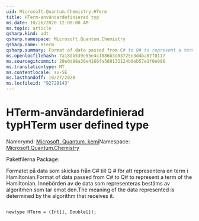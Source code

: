 ```yaml
---
uid: Microsoft.Quantum.Chemistry.HTerm
title: HTerm-användardefinierad typ
ms.date: 10/26/2020 12:00:00 AM
ms.topic: article
qsharp.kind: udt
qsharp.namespace: Microsoft.Quantum.Chemistry
qsharp.name: HTerm
qsharp.summary: Format of data passed from C# to Q# to represent a term of the Hamiltonian. The meaning of the data represented is determined by the algorithm that receives it.
ms.openlocfilehash: 7a18db539e55e4c1086b3d83725e3d4ba87f0117
ms.sourcegitcommit: 29e0d88a30e4166fa580132124b0eb57e1f0e986
ms.translationtype: MT
ms.contentlocale: sv-SE
ms.lasthandoff: 10/27/2020
ms.locfileid: "92728143"
---
```

# <a name="hterm-user-defined-type"></a><span data-ttu-id="d2278-102">HTerm-användardefinierad typ</span><span class="sxs-lookup"><span data-stu-id="d2278-102">HTerm user defined type</span></span>

<span data-ttu-id="d2278-103">Namnrymd: [Microsoft. Quantum. kemi](xref:Microsoft.Quantum.Chemistry)</span><span class="sxs-lookup"><span data-stu-id="d2278-103">Namespace: [Microsoft.Quantum.Chemistry](xref:Microsoft.Quantum.Chemistry)</span></span>

<span data-ttu-id="d2278-104">Paketfilerna [](https://nuget.org/packages/)</span><span class="sxs-lookup"><span data-stu-id="d2278-104">Package: [](https://nuget.org/packages/)</span></span>


<span data-ttu-id="d2278-105">Formatet på data som skickas från C# till Q # för att representera en term i Hamiltonian.</span><span class="sxs-lookup"><span data-stu-id="d2278-105">Format of data passed from C# to Q# to represent a term of the Hamiltonian.</span></span>
<span data-ttu-id="d2278-106">Innebörden av de data som representeras bestäms av algoritmen som tar emot den.</span><span class="sxs-lookup"><span data-stu-id="d2278-106">The meaning of the data represented is determined by the algorithm that receives it.</span></span>

```qsharp

newtype HTerm = (Int[], Double[]);
```

